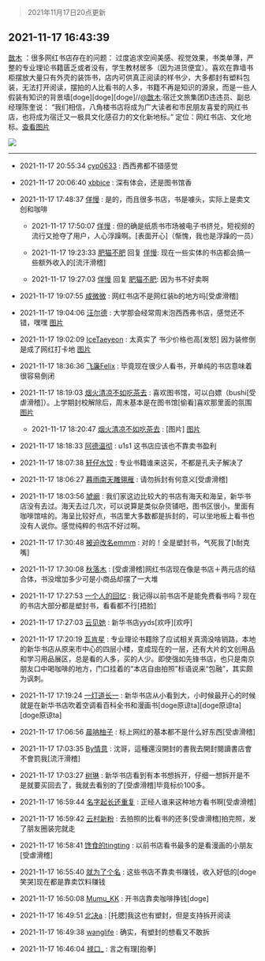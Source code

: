 > 2021年11月17日20点更新
<link rel="stylesheet" href="https://cdn.jsdelivr.net/gh/taotie6/sampleJSON@main/css/photo_show.css">
<meta name="referrer" content="no-referrer" />


 ## 2021-11-17 16:43:39 

 [㪚木](https://www.coolapk.com/feed/31534387?shareKey=NThjMzQ1ZjJiN2FiNjE5NGM0YjM~) ：很多网红书店存在的问题：
过度追求空间美感、视觉效果，书类单薄，严整的专业理论书籍匮乏或者没有，学生教材居多（因为进货便宜）。喜欢在靠墙书柜摆放大量只有外壳的装饰书，店内可供真正阅读的样书少，大多都封有塑料包装，无法打开阅读，摆拍的人比看书的人多，书籍不再是知识的源泉<!--break-->，而是一些人假装有知识的背景墙[doge][doge][doge]//<a class="feed-link-uname" href="/u/㪚木">@㪚木</a>:宿迁文旅集团D违违员、副总经理陈奎说：
“我们相信，八角楼书店将成为广大读者和市民朋友喜爱的网红书店，也将成为宿迁又一极具文化感召力的文化新地标。”
定位：网红书店、文化地标。<a class="feed-forward-pic" href="http://image.coolapk.com/feed/2019/0412/17/1081091_1555060673_5592@400x225.gif">查看图片</a> 

<div class="album">
<img class="img-item" src="http://image.coolapk.com/feed/2019/0412/17/1081091_1555060673_5592@400x225.gif" />
</div>

 ------- 

- 2021-11-17 20:55:34 [cyp0633](uid=773302) : 西西弗都不错感觉 

- 2021-11-17 20:06:40 [xbbice](uid=1588982) : 深有体会，还是图书馆香 

- 2021-11-17 17:48:37 [佯慢](uid=888105) : 是的，而且很多书店，书是噱头，实际上是卖文创和咖啡 

    - 2021-11-17 17:50:07 [佯慢](uid=888105) : 但的确是纸质书市场被电子书挤兑，短视频的流行又抢夺了用户，人心浮躁啊。[表面开心]（惭愧，我也是浮躁的一员） 

    - 2021-11-17 19:23:33 [肥猫不肥](uid=1423929) 回复 [佯慢](uid=888105): 现在一些实体的书店都会搞一些额外收入的[流汗滑稽] 

    - 2021-11-17 19:27:03 [佯慢](uid=888105) 回复 [肥猫不肥](uid=1423929): 因为书不好卖啊 

- 2021-11-17 19:07:55 [咸微微](uid=1248718) : 网红书店不是网红装b的地方吗[受虐滑稽] 

- 2021-11-17 19:04:06 [汪尔德](uid=1595236) : 大学那会经常周末泡西西弗书店，感觉还不错，嘿嘿 [图片](http://image.coolapk.com/feed/2021/1117/19/1595236_8adb1f1f_7045_5138@480x597.jpeg)

- 2021-11-17 19:02:09 [IceTaeyeon](uid=2789926) : 太真实了 书少价格也高[发怒]
因为装修倒是成了网红打卡地 [图片](http://image.coolapk.com/feed/2021/1117/19/2789926_5d4d26ac_6928_2665@2893x1988.jpeg)

- 2021-11-17 18:36:36 [飞廉Felix](uid=900024) : 毕竟现在很少人看书，开单纯的书店意味着很容易倒闭 

- 2021-11-17 18:19:03 [烟火清凉不如吃茶去](uid=4279524) : 喜欢图书馆，可以白嫖（bushi[受虐滑稽]）。上学期封校解除后，周末基本是在图书馆[偷看]喜欢那里面的氛围 [图片](http://image.coolapk.com/feed/2021/1117/18/4279524_0a0c2468_4343_1338@2448x3264.jpeg)

    - 2021-11-17 18:20:47 [烟火清凉不如吃茶去](uid=4279524) : [图片] [图片](http://image.coolapk.com/feed/2021/1117/18/4279524_86e4e291_4447_306@2494x3325.jpeg)

- 2021-11-17 18:18:33 [阿德温彻](uid=3562550) : u1s1 这书店应该也不靠卖书盈利 

- 2021-11-17 18:07:38 [轩仔水饺](uid=4327072) : 专业书籍谁来这买，不都是孔夫子解决了 

- 2021-11-17 18:06:27 [暮雨南天雕翎雁](uid=2275886) : 请勿拆封有何意义[受虐滑稽] 

- 2021-11-17 18:03:56 [虓阚](uid=1518342) : 我们家这边比较大的书店有海天和海呈，新华书店没有去过。海天去过几次，可以说算是类似杂货铺吧，图书区很小，里面有咖啡馆啥的。海呈比较好点，书店里大多数都是拆封的，可以坐地板上看书也没有人说你。感觉纯粹的书店不好过啊。 

- 2021-11-17 17:30:48 [被迫改名emmm](uid=3302275) : 对的！全是塑封书，气死我了[t耐克嘴] 

- 2021-11-17 17:30:08 [秋落木](uid=1357767) : [受虐滑稽]网红书店现在像是书店＋两元店的结合体，书没增加多少可是小商品却摆了一大堆 

- 2021-11-17 17:27:53 [一个人的回忆](uid=660268) : 我记得以前书店不是能免费看书吗？现在的书店大部分都是塑封书，看看都不行[捂脸] 

- 2021-11-17 17:27:03 [云见她](uid=564266) : 新华书店yyds[欢呼][欢呼] 

- 2021-11-17 17:20:19 [瓦肯星](uid=1953335) : 专业理论书籍除了应试相关真滴没啥销路，本地的新华书店从原来市中心的四层小楼，变成现在的一层，还有大片的文创用品和学习用品展区，总是看的人多，买的人少。即使强如先锋书店，也只是南京朋友口中喝咖啡的地方，门口挂着的“本店自由拍照”标语说来“包融”，其实颇为讽刺。 

- 2021-11-17 17:19:24 [一灯道长一](uid=2901910) : 新华书店从小看到大，小时候最开心的时候就是在新华书店吹着空调看百科全书和漫画书[doge原谅ta][doge原谅ta][doge原谅ta] 

- 2021-11-17 17:06:56 [晨呐柚子](uid=1956918) : 标上网红的基本都不是什么好东西[受虐滑稽] 

- 2021-11-17 17:03:35 [By情意](uid=2227064) : 沈哥，這種還沒開封的書我去開封閱讀書店會不會罰我[流汗滑稽] 

- 2021-11-17 17:03:27 [树琳](uid=1807052) : 新华书店看到有本书想拆开，仔细一想拆开是不是就要买回去了，我就去看别的了[受虐滑稽]毕竟标价100多。 

- 2021-11-17 16:59:44 [名字起长还重复](uid=485854) : 正经人谁来这种地方看书啊[受虐滑稽] 

- 2021-11-17 16:59:42 [云村新粉](uid=809098) : 去拍照的比看书的还多[受虐滑稽]拍完照，发了朋友圈装完就走 

- 2021-11-17 16:58:41 [馋食的tingting](uid=1031786) : 以前书店看书最多的是看漫画的小朋友[受虐滑稽] 

- 2021-11-17 16:55:40 [就为了个名](uid=3055561) : 这些书店不靠卖书赚钱，收入好低的[doge笑哭]现在都是靠卖饮料赚钱 

- 2021-11-17 16:50:08 [Mumu_KK](uid=1355663) : 开书店靠卖咖啡挣钱[doge] 

- 2021-11-17 16:49:51 [北决a](uid=1918537) : [托腮]我这也有塑封，但是支持拆开阅读 

- 2021-11-17 16:49:38 [wanglife](uid=1592121) : 确实，有塑封的想看又不敢拆 

- 2021-11-17 16:46:04 [禄口_](uid=1005884) : 言之有理[抱拳] 

